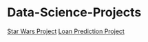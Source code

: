 # Data-Science-Projects
[Star Wars Project](https://github.com/ljdcvda/data-science-projects/blob/master/star_wars/star_wars.ipynb)
[Loan Prediction Project](https://github.com/ljdcvda/data-science-projects/blob/master/loans/loan_project.ipynb)
